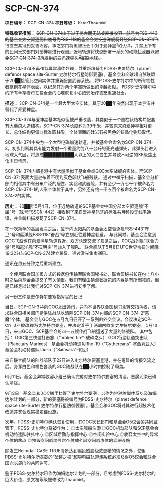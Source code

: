 # SCP-CN-374


**项目编号：** SCP-CN-374
**项目等级：** KeterThaumiel

**特殊收容措施：** 
<span style='text-decoration: line-through;'>SCP-CN-374&#30001;&#20110;&#36807;&#20110;&#24222;&#22823;&#32780;&#26080;&#27861;&#34987;&#30452;&#25509;&#25910;&#23481;&#65292;&#33335;&#21495;&#20026;FSS-443&#30340;&#22522;&#37329;&#20250;&#22826;&#31354;&#39537;&#36880;&#33328;&#21644;&#33335;&#21495;&#20026;FSS-118&#30340;&#22522;&#37329;&#20250;&#22826;&#31354;&#24033;&#27915;&#33328;&#23558;&#29615;&#32469;SCP-CN-374&#39134;&#34892;&#30452;&#33267;&#20854;&#24471;&#21040;&#22949;&#21892;&#25910;&#23481;&#12290;&#20107;&#24577;&#37096;&#38376;&#23558;&#37325;&#22609;&#31038;&#20250;&#20013;&#23545;&#20110;&#29233;&#31070;&#26143;<sup class='footnoteref'><a shape='rect' class='footnoteref' id='footnoteref-1' href='javascript:;' onclick='WIKIDOT.page.utils.scrollToReference(&apos;footnote-1&apos;)'>1</a></sup>&#30340;&#35748;&#35782;&#65292;&#24182;&#31105;&#27490;&#25152;&#26377;&#30340;&#27665;&#38388;&#22825;&#25991;&#37096;&#38376;&#23545;&#29233;&#31070;&#26143;&#36827;&#34892;&#35266;&#27979;&#12290;&#36817;&#22320;&#36712;&#36947;&#23558;&#24555;&#36895;&#37096;&#32626;&#19968;&#31995;&#21015;&#30340;&#21160;&#33021;&#25318;&#25130;&#22120;&#20197;&#36991;&#20813;SCP-CN-374-3&#25152;&#21457;&#23556;&#30340;&#20122;&#20809;&#36895;&#24377;&#22836;<sup class='footnoteref'><a shape='rect' class='footnoteref' id='footnoteref-2' href='javascript:;' onclick='WIKIDOT.page.utils.scrollToReference(&apos;footnote-2&apos;)'>2</a></sup>&#25703;&#27585;&#22320;&#29699;&#12290;</span>

SCP-CN-374不再作为异常事件处理，并重新编号为PDSS-史尔特尔（planet defence space site-Surter 史尔特尔行星防御要塞）。基金会和全球超自然联盟于20██接管此空间实体并重新配置武器系统。
将PDSS-史尔特尔中的所有牺牲者篆刻在星体表面，以纪念其为两个宇宙所做出的卓越贡献。
PDSS-史尔特尔中的所有幸存者将在基金会的心理恢复中心接受治疗直至重返社会。

**描述：** SCP-CN-374是一个超大型太空实体，其于20██年突然出现于本宇宙并替代了原爱神星。

SCP-CN-374与爱神星基本相似但被严重改造，其类似于一个圆柱状结构并配套有大量的人造结构。SCP-CN-374长度约为39千米，并较原来的爱神星相对更长，总体结构更偏向标准圆柱形，个体表面的硅岩石被黑色的结晶化物质取代。

SCP-CN-374中央为一个大型电磁加速轨道，并被基金会命名为SCP-CN-374-3，初步判断其具有能力发射一个重量约为八十公斤的亚光速弹头，此弹头若进入地球大气层，将造成██████████人以上的人口丧生并导致不可逆的XK级焦土化末日情景。

SCP-CN-374内部星港中有大量类似于基金会或GOC太空战舰的实体。而SCP-CN-374表面大量散布着不明的灰色卵状飞船残骸。
通过中微子扫描，基金会分析部门相信其中有分布广泛的居住、实验和武器舱，并有至少一万七千个被命名为SCP-CN-374-1的人形个体位于其中，另外还有约一千五百个被命名为SCP-CN-374-2的实体。


**历史：** 
20██年5月4日，位于近地轨道的SCP基金会中国分部太空驱逐舰“不屈”号（舷号FSSCN-442）接收到了来自爱神星轨道的标准共用频段无线电通讯，并重新扫描发现了SCP-CN-374。


在一次简单的高层表决之后，位于内太阳系的基金会太空驱逐舰FSS-443“守卫”号和巡洋舰FSS-118“奋战”号立刻赶往爱神星轨道。
与此同时，基金会注意到GOC飞船也在向爱神星轨道靠近，双方快速交流了意见之后，GOC战列舰“联合力量”号和巡洋舰“不灭明炎”号加入了舰队。
联合舰队于5月8日UTC世界协调时间晚19:32分与SCP-CN-374建立联系，通过激光集束通讯。


通讯在约五分钟之后重新建立。


一个使用联合国加密方式的数据包传输至联合国秘书处，联合国秘书长在约十八小时之后向基金会提交了有关情报。我们有理由猜测数据包的内容是有所删减的，但是已经足以让我们对SCP-CN-374进行初步了解。


另一份文件是史尔特尔要塞指挥官的日记


当日，SCP-CN-374向GOC发出通讯，并向本世界联合国秘书处转交指挥权，请求联合国相关部门提供陆战队以清除SCP-CN-374内部的SCP-CN-374-2“恶魔”个体。
基金会与GOC在五月九日召开了一系列的外交会议。会议决定SCP-CN-374被改称为史尔特尔要塞，并决定着手于两周内收复史尔特尔要塞。
5月18日，来自GOC、SCP基金会的四十五艘作战飞船运送了大量的陆战队。
其中包括：
GOC第三快速打击旅（“broken fire”-破碎之火）
GOC行星轨道突击队（Planetary Marines）
基金会机动特遣队Rho-19（“Cythereans”-塞西莉亚人）
基金会机动特遣队Tau-5（“Samsara”-轮回）

来自联合舰队的陆战部队于22日进入史尔特尔要塞星港，并在短暂的情报交流之后。身穿白色和橘色套装的GOC陆战队在██小时内控制了局势。

6月11日，基金会异常收容小组已确认完成对史尔特尔要塞的清理。恶魔污染已确认清除。

9月2日，基金会和GOC联手接管了史尔特尔要塞，以作为地球防御体系以及海姆达尔计划的一部分，新的要塞将被编号为PDSS-史尔特尔（planet defence space site-Surter 史尔特尔行星防御要塞）。基金会和GOC将对其进行超技术化改造并整合现实稳定锚设施。

次年，PDSS-史尔特尔确认恢复使用，在GOC次长部门和基金会O5议会的共同监管下，PDSS-史尔特尔将被作为：
◎太空舰船泊港
◎GOC机动部队和SCP基金会机动特遣队驻扎中心
◎区域后勤与指挥中心
◎空间实验中心
◎收容太空中的异常个体的站点
◎摧毁空间威胁异常个体或外层空间威胁体的武器设施

除发生Heimdall CASE TRUE情景达到黑色威胁级或更糟的情况之外，使用PDSS-史尔特尔所搭载的“破碎之枝”超导电磁轨道炮系统必须获得O5议会和联合国次长部门的共同许可。

鉴于PDSS-史尔特尔已作为海姆达尔计划的一部分，且考虑到PDSS-史尔特尔的巨大价值，原文档等级被修改为Thaumiel。



